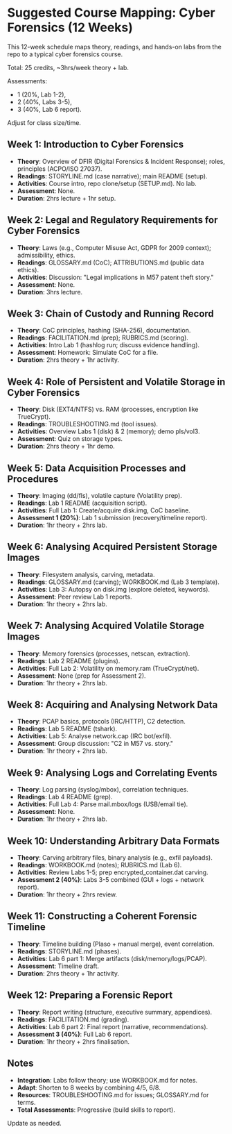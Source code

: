# Suggested Course Mapping: Cyber Forensics (12 Weeks)

This 12-week schedule maps theory, readings, and hands-on labs from the repo to a typical cyber forensics course. 

Total: 25 credits, ~3hrs/week theory + lab. 

Assessments: 

* 1 (20%, Lab 1-2), 
* 2 (40%, Labs 3-5), 
* 3 (40%, Lab 6 report). 

Adjust for class size/time.

## Week 1: Introduction to Cyber Forensics
- **Theory**: Overview of DFIR (Digital Forensics & Incident Response); roles, principles (ACPO/ISO 27037).
- **Readings**: STORYLINE.md (case narrative); main README (setup).
- **Activities**: Course intro, repo clone/setup (SETUP.md). No lab.
- **Assessment**: None.
- **Duration**: 2hrs lecture + 1hr setup.

## Week 2: Legal and Regulatory Requirements for Cyber Forensics
- **Theory**: Laws (e.g., Computer Misuse Act, GDPR for 2009 context); admissibility, ethics.
- **Readings**: GLOSSARY.md (CoC); ATTRIBUTIONS.md (public data ethics).
- **Activities**: Discussion: "Legal implications in M57 patent theft story."
- **Assessment**: None.
- **Duration**: 3hrs lecture.

## Week 3: Chain of Custody and Running Record
- **Theory**: CoC principles, hashing (SHA-256), documentation.
- **Readings**: FACILITATION.md (prep); RUBRICS.md (scoring).
- **Activities**: Intro Lab 1 (hashlog run; discuss evidence handling).
- **Assessment**: Homework: Simulate CoC for a file.
- **Duration**: 2hrs theory + 1hr activity.

## Week 4: Role of Persistent and Volatile Storage in Cyber Forensics
- **Theory**: Disk (EXT4/NTFS) vs. RAM (processes, encryption like TrueCrypt).
- **Readings**: TROUBLESHOOTING.md (tool issues).
- **Activities**: Overview Labs 1 (disk) & 2 (memory); demo pls/vol3.
- **Assessment**: Quiz on storage types.
- **Duration**: 2hrs theory + 1hr demo.

## Week 5: Data Acquisition Processes and Procedures
- **Theory**: Imaging (dd/fls), volatile capture (Volatility prep).
- **Readings**: Lab 1 README (acquisition script).
- **Activities**: Full Lab 1: Create/acquire disk.img, CoC baseline.
- **Assessment 1 (20%)**: Lab 1 submission (recovery/timeline report).
- **Duration**: 1hr theory + 2hrs lab.

## Week 6: Analysing Acquired Persistent Storage Images
- **Theory**: Filesystem analysis, carving, metadata.
- **Readings**: GLOSSARY.md (carving); WORKBOOK.md (Lab 3 template).
- **Activities**: Lab 3: Autopsy on disk.img (explore deleted, keywords).
- **Assessment**: Peer review Lab 1 reports.
- **Duration**: 1hr theory + 2hrs lab.

## Week 7: Analysing Acquired Volatile Storage Images
- **Theory**: Memory forensics (processes, netscan, extraction).
- **Readings**: Lab 2 README (plugins).
- **Activities**: Full Lab 2: Volatility on memory.ram (TrueCrypt/net).
- **Assessment**: None (prep for Assessment 2).
- **Duration**: 1hr theory + 2hrs lab.

## Week 8: Acquiring and Analysing Network Data
- **Theory**: PCAP basics, protocols (IRC/HTTP), C2 detection.
- **Readings**: Lab 5 README (tshark).
- **Activities**: Lab 5: Analyse network.cap (IRC bot/exfil).
- **Assessment**: Group discussion: "C2 in M57 vs. story."
- **Duration**: 1hr theory + 2hrs lab.

## Week 9: Analysing Logs and Correlating Events
- **Theory**: Log parsing (syslog/mbox), correlation techniques.
- **Readings**: Lab 4 README (grep).
- **Activities**: Full Lab 4: Parse mail.mbox/logs (USB/email tie).
- **Assessment**: None.
- **Duration**: 1hr theory + 2hrs lab.

## Week 10: Understanding Arbitrary Data Formats
- **Theory**: Carving arbitrary files, binary analysis (e.g., exfil payloads).
- **Readings**: WORKBOOK.md (notes); RUBRICS.md (Lab 6).
- **Activities**: Review Labs 1-5; prep encrypted_container.dat carving.
- **Assessment 2 (40%)**: Labs 3-5 combined (GUI + logs + network report).
- **Duration**: 1hr theory + 2hrs review.

## Week 11: Constructing a Coherent Forensic Timeline
- **Theory**: Timeline building (Plaso + manual merge), event correlation.
- **Readings**: STORYLINE.md (phases).
- **Activities**: Lab 6 part 1: Merge artifacts (disk/memory/logs/PCAP).
- **Assessment**: Timeline draft.
- **Duration**: 2hrs theory + 1hr activity.

## Week 12: Preparing a Forensic Report
- **Theory**: Report writing (structure, executive summary, appendices).
- **Readings**: FACILITATION.md (grading).
- **Activities**: Lab 6 part 2: Final report (narrative, recommendations).
- **Assessment 3 (40%)**: Full Lab 6 report.
- **Duration**: 1hr theory + 2hrs finalisation.

## Notes
- **Integration**: Labs follow theory; use WORKBOOK.md for notes.
- **Adapt**: Shorten to 8 weeks by combining 4/5, 6/8.
- **Resources**: TROUBLESHOOTING.md for issues; GLOSSARY.md for terms.
- **Total Assessments**: Progressive (build skills to report).

Update as needed.
